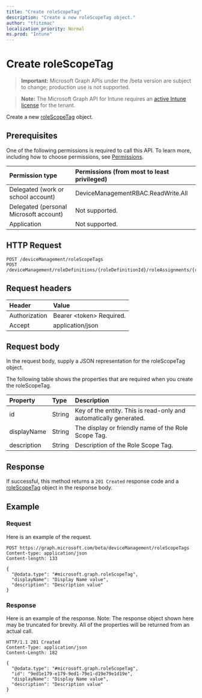 ```yaml
---
title: "Create roleScopeTag"
description: "Create a new roleScopeTag object."
author: "tfitzmac"
localization_priority: Normal
ms.prod: "Intune"
---
```


# Create roleScopeTag

> **Important:** Microsoft Graph APIs under the /beta version are subject to change; production use is not supported.

> **Note:** The Microsoft Graph API for Intune requires an [active Intune license](https://go.microsoft.com/fwlink/?linkid=839381) for the tenant.

Create a new [roleScopeTag](../resources/intune-rbac-rolescopetag.md) object.

## Prerequisites
One of the following permissions is required to call this API. To learn more, including how to choose permissions, see [Permissions](/graph/permissions-reference).

|Permission type|Permissions (from most to least privileged)|
|:---|:---|
|Delegated (work or school account)|DeviceManagementRBAC.ReadWrite.All|
|Delegated (personal Microsoft account)|Not supported.|
|Application|Not supported.|

## HTTP Request
<!-- {
  "blockType": "ignored"
}
-->
``` http
POST /deviceManagement/roleScopeTags
POST /deviceManagement/roleDefinitions/{roleDefinitionId}/roleAssignments/{roleAssignmentId}/microsoft.graph.deviceAndAppManagementRoleAssignment/roleScopeTags
```

## Request headers
|Header|Value|
|:---|:---|
|Authorization|Bearer &lt;token&gt; Required.|
|Accept|application/json|

## Request body
In the request body, supply a JSON representation for the roleScopeTag object.

The following table shows the properties that are required when you create the roleScopeTag.

|Property|Type|Description|
|:---|:---|:---|
|id|String|Key of the entity. This is read-only and automatically generated.|
|displayName|String|The display or friendly name of the Role Scope Tag.|
|description|String|Description of the Role Scope Tag.|



## Response
If successful, this method returns a `201 Created` response code and a [roleScopeTag](../resources/intune-rbac-rolescopetag.md) object in the response body.

## Example

### Request
Here is an example of the request.
``` http
POST https://graph.microsoft.com/beta/deviceManagement/roleScopeTags
Content-type: application/json
Content-length: 133

{
  "@odata.type": "#microsoft.graph.roleScopeTag",
  "displayName": "Display Name value",
  "description": "Description value"
}
```

### Response
Here is an example of the response. Note: The response object shown here may be truncated for brevity. All of the properties will be returned from an actual call.
``` http
HTTP/1.1 201 Created
Content-Type: application/json
Content-Length: 182

{
  "@odata.type": "#microsoft.graph.roleScopeTag",
  "id": "9ed1e179-e179-9ed1-79e1-d19e79e1d19e",
  "displayName": "Display Name value",
  "description": "Description value"
}
```





